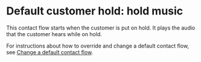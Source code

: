 # Default customer hold: hold music<a name="default-customer-hold"></a>

This contact flow starts when the customer is put on hold\. It plays the audio that the customer hears while on hold\. 

For instructions about how to override and change a default contact flow, see [Change a default contact flow](change-default-contact-flow.md)\.